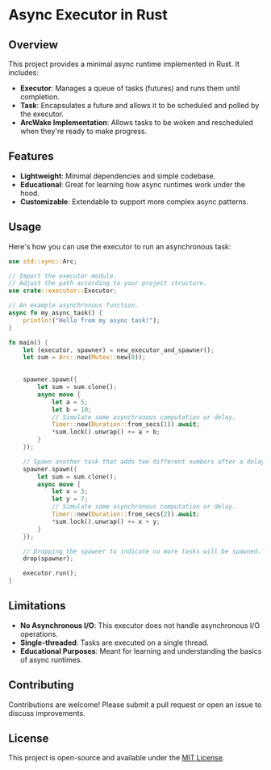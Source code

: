 # Async Executor in Rust

## Overview

This project provides a minimal async runtime implemented in Rust. It includes:

- **Executor**: Manages a queue of tasks (futures) and runs them until completion.
- **Task**: Encapsulates a future and allows it to be scheduled and polled by the executor.
- **ArcWake Implementation**: Allows tasks to be woken and rescheduled when they're ready to make progress.

## Features

- **Lightweight**: Minimal dependencies and simple codebase.
- **Educational**: Great for learning how async runtimes work under the hood.
- **Customizable**: Extendable to support more complex async patterns.

## Usage

Here's how you can use the executor to run an asynchronous task:

```rust
use std::sync::Arc;

// Import the executor module.
// Adjust the path according to your project structure.
use crate::executor::Executor;

// An example asynchronous function.
async fn my_async_task() {
    println!("Hello from my async task!");
}

fn main() {
    let (executor, spawner) = new_executor_and_spawner();
    let sum = Arc::new(Mutex::new(0));

        
    spawner.spawn({
        let sum = sum.clone();
        async move {
            let a = 5;
            let b = 10;
            // Simulate some asynchronous computation or delay.
            Timer::new(Duration::from_secs(1)).await;
            *sum.lock().unwrap() += a + b;
        }
    });

    // Spawn another task that adds two different numbers after a delay.
    spawner.spawn({
        let sum = sum.clone();
        async move {
            let x = 3;
            let y = 7;
            // Simulate some asynchronous computation or delay.
            Timer::new(Duration::from_secs(2)).await;
            *sum.lock().unwrap() += x + y;
        }
    });

    // Dropping the spawner to indicate no more tasks will be spawned.
    drop(spawner);

    executor.run();
}
```

## Limitations

- **No Asynchronous I/O**: This executor does not handle asynchronous I/O operations.
- **Single-threaded**: Tasks are executed on a single thread.
- **Educational Purposes**: Meant for learning and understanding the basics of async runtimes.

## Contributing

Contributions are welcome! Please submit a pull request or open an issue to discuss improvements.

## License

This project is open-source and available under the [MIT License](LICENSE).
